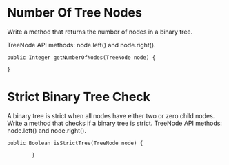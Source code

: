# Number Of Tree Nodes

Write a method that returns the number of nodes in a binary tree.

TreeNode API methods: node.left() and node.right().

```
public Integer getNumberOfNodes(TreeNode node) {

}
```



# Strict Binary Tree Check

A binary tree is strict when all nodes have either two or zero child nodes.
Write a method that checks if a binary tree is strict.
TreeNode API methods: node.left() and node.right().

```
public Boolean isStrictTree(TreeNode node) {
    
        }
```